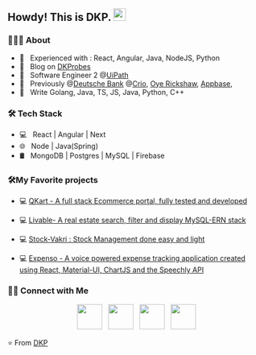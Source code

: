 <h2> Howdy! This is DKP. <img src="https://github.com/souvikguria98/souvikguria98/blob/master/Hi.gif" width="25"></h2>

<h3> 👨🏻‍💻 About </h3>

- 🔭 &nbsp; Experienced with : React, Angular, Java, NodeJS, Python
- 🤔 &nbsp; Blog on [DKProbes](https://blog.dkpathak.in)
- 💼 &nbsp; Software Engineer 2 @[UiPath](https://uipath.com)
- 💼 &nbsp; Previously @[Deutsche Bank](https://db.com) @[Crio](https://crio.do), [Oye Rickshaw](https://oyerickshaw.com), [Appbase](https://appbase.io), 
- 🌱 &nbsp; Write Golang, Java, TS, JS, Java, Python, C++

<h3>🛠 Tech Stack</h3>

- 💻 &nbsp; React | Angular | Next
- 🌐 &nbsp; Node | Java(Spring)
- 🛢 &nbsp; MongoDB | Postgres | MySQL | Firebase

<h3>🛠My Favorite projects</h3>

- 💻 [QKart - A full stack Ecommerce portal, fully tested and developed](https://github.com/dkp1903/qkart-frontend)

- 💻 [Livable- A real estate search, filter and display MySQL-ERN stack ](https://github.com/dkp1903/Homify)

- 💻 [Stock-Vakri : Stock Management done easy and light](https://github.com/dkp1903/Stock-Vakri)

- 💻 [Expenso - A voice powered expense tracking application created using React, Material-UI, ChartJS and the Speechly API](https://github.com/dkp1903/expenso)



<h3> 🤝🏻 Connect with Me </h3>

<p align="center">
&nbsp; <a href="https://twitter.com/dkp1903" target="_blank" rel="noopener noreferrer"><img src="https://img.icons8.com/plasticine/100/000000/twitter.png" width="50" /></a>  
&nbsp; <a href="https://www.instagram.com/dkp1903/" target="_blank" rel="noopener noreferrer"><img src="https://img.icons8.com/plasticine/100/000000/instagram-new.png" width="50" /></a>  
&nbsp; <a href="https://www.linkedin.com/in/dkp1903/" target="_blank" rel="noopener noreferrer"><img src="https://img.icons8.com/plasticine/100/000000/linkedin.png" width="50" /></a>
&nbsp; <a href="mailto:dushyantpathak6789@gmail.com" target="_blank" rel="noopener noreferrer"><img src="https://img.icons8.com/plasticine/100/000000/gmail.png"  width="50" /></a>
</p>

⭐️ From [DKP](https://github.com/dkp1903)
